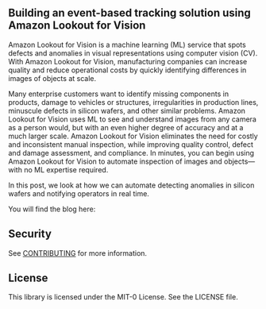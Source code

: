 ## Building an event-based tracking solution using Amazon Lookout for Vision

Amazon Lookout for Vision is a machine learning (ML) service that spots defects and anomalies in visual representations using computer vision (CV). With Amazon Lookout for Vision, manufacturing companies can increase quality and reduce operational costs by quickly identifying differences in images of objects at scale. 

Many enterprise customers want to identify missing components in products, damage to vehicles or structures, irregularities in production lines, minuscule defects in silicon wafers, and other similar problems. Amazon Lookout for Vision uses ML to see and understand images from any camera as a person would, but with an even higher degree of accuracy and at a much larger scale. Amazon Lookout for Vision eliminates the need for costly and inconsistent manual inspection, while improving quality control, defect and damage assessment, and compliance. In minutes, you can begin using Amazon Lookout for Vision to automate inspection of images and objects—with no ML expertise required.

In this post, we look at how we can automate detecting anomalies in silicon wafers and notifying operators in real time.

You will find the blog here:

## Security

See [CONTRIBUTING](CONTRIBUTING.md#security-issue-notifications) for more information.

## License

This library is licensed under the MIT-0 License. See the LICENSE file.

